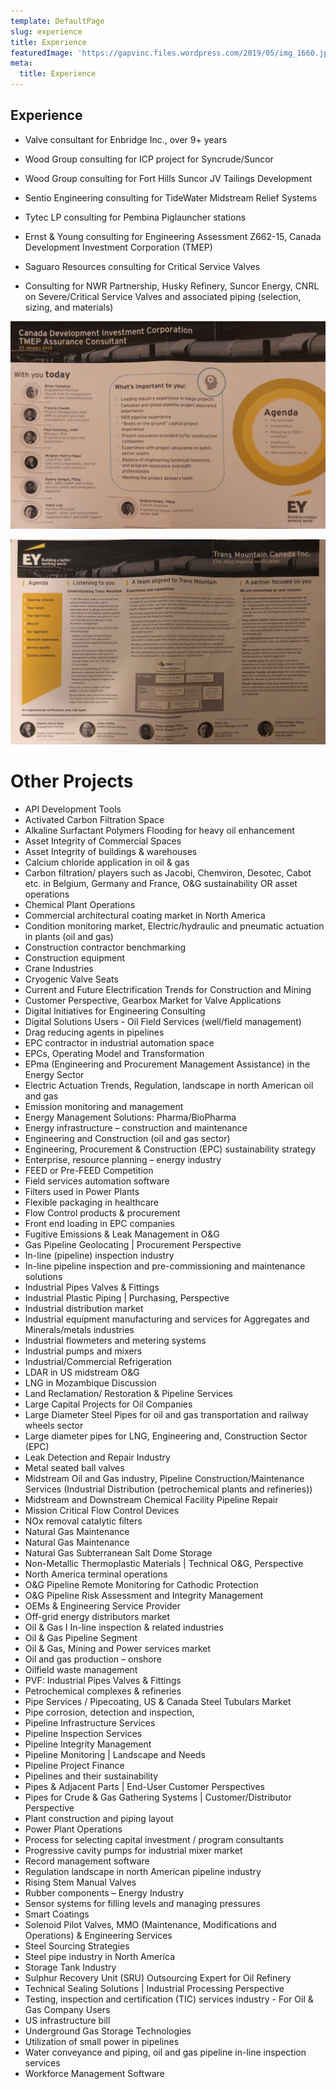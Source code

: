 ```yaml
---
template: DefaultPage
slug: experience
title: Experience
featuredImage: 'https://gapvinc.files.wordpress.com/2019/05/img_1660.jpg?'
meta:
  title: Experience
---
```


## Experience

- Valve consultant for Enbridge Inc., over 9+ years

- Wood Group consulting for ICP project for Syncrude/Suncor

- Wood Group consulting for Fort Hills Suncor JV Tailings Development

- Sentio Engineering consulting for TideWater Midstream Relief Systems

- Tytec LP consulting for Pembina Piglauncher stations

- Ernst & Young consulting for Engineering Assessment Z662-15, Canada Development Investment Corporation (TMEP)

- Saguaro Resources consulting for Critical Service Valves

- Consulting for NWR Partnership, Husky Refinery, Suncor Energy, CNRL on Severe/Critical Service Valves and associated piping (selection, sizing, and materials)

![](../images/EY.png) 



![](../images/EY1.PNG)

# Other Projects

- API Development Tools
- Activated Carbon Filtration Space
- Alkaline Surfactant Polymers Flooding for heavy oil enhancement
- Asset Integrity of Commercial Spaces
- Asset Integrity of buildings & warehouses
- Calcium chloride application in oil & gas
- Carbon filtration/ players such as Jacobi, Chemviron, Desotec, Cabot etc. in Belgium, Germany and France, O&G sustainability OR asset operations
- Chemical Plant Operations
- Commercial architectural coating market in North America
- Condition monitoring market, Electric/hydraulic and pneumatic actuation in plants (oil and gas)
- Construction contractor benchmarking
- Construction equipment
- Crane Industries
- Cryogenic Valve Seats
- Current and Future Electrification Trends for Construction and Mining
- Customer Perspective, Gearbox Market for Valve Applications
- Digital Initiatives for Engineering Consulting
- Digital Solutions Users - Oil Field Services (well/field management)
- Drag reducing agents in pipelines
- EPC contractor in industrial automation space
- EPCs, Operating Model and Transformation
- EPma (Engineering and Procurement Management Assistance) in the Energy Sector
- Electric Actuation Trends, Regulation, landscape in north American oil and gas
- Emission monitoring and management
- Energy Management Solutions: Pharma/BioPharma
- Energy infrastructure – construction and maintenance
- Engineering and Construction (oil and gas sector)
- Engineering, Procurement & Construction (EPC) sustainability strategy
- Enterprise, resource planning – energy industry
- FEED or Pre-FEED Competition
- Field services automation software
- Filters used in Power Plants
- Flexible packaging in healthcare
- Flow Control products & procurement
- Front end loading in EPC companies
- Fugitive Emissions & Leak Management in O&G
- Gas Pipeline Geolocating | Procurement Perspective
- In-line (pipeline) inspection industry
- In-line pipeline inspection and pre-commissioning and maintenance solutions
- Industrial Pipes Valves & Fittings
- Industrial Plastic Piping | Purchasing, Perspective
- Industrial distribution market
- Industrial equipment manufacturing and services for Aggregates and Minerals/metals industries
- Industrial flowmeters and metering systems
- Industrial pumps and mixers
- Industrial/Commercial Refrigeration
- LDAR in US midstream O&G
- LNG in Mozambique Discussion
- Land Reclamation/ Restoration & Pipeline Services
- Large Capital Projects for Oil Companies
- Large Diameter Steel Pipes for oil and gas transportation and railway wheels sector
- Large diameter pipes for LNG, Engineering and, Construction Sector (EPC)
- Leak Detection and Repair Industry
- Metal seated ball valves
- Midstream Oil and Gas industry, Pipeline Construction/Maintenance Services (Industrial Distribution (petrochemical plants and refineries))
- Midstream and Downstream Chemical Facility Pipeline Repair
- Mission Critical Flow Control Devices
- NOx removal catalytic filters
- Natural Gas Maintenance
- Natural Gas Maintenance
- Natural Gas Subterranean Salt Dome Storage
- Non-Metallic Thermoplastic Materials | Technical O&G, Perspective
- North America terminal operations
- O&G Pipeline Remote Monitoring for Cathodic Protection
- O&G Pipeline Risk Assessment and Integrity Management
- OEMs & Engineering Service Provider
- Off-grid energy distributors market
- Oil & Gas I In-line inspection & related industries
- Oil & Gas Pipeline Segment
- Oil & Gas, Mining and Power services market
- Oil and gas production – onshore
- Oilfield waste management
- PVF: Industrial Pipes Valves & Fittings
- Petrochemical complexes & refineries
- Pipe Services / Pipecoating, US & Canada Steel Tubulars Market
- Pipe corrosion, detection and inspection,
- Pipeline Infrastructure Services
- Pipeline Inspection Services
- Pipeline Integrity Management
- Pipeline Monitoring | Landscape and Needs
- Pipeline Project Finance
- Pipelines and their sustainability
- Pipes & Adjacent Parts | End-User Customer Perspectives
- Pipes for Crude & Gas Gathering Systems | Customer/Distributor Perspective
- Plant construction and piping layout
- Power Plant Operations
- Process for selecting capital investment / program consultants
- Progressive cavity pumps for industrial mixer market
- Record management software
- Regulation landscape in north American pipeline industry
- Rising Stem Manual Valves
- Rubber components – Energy Industry
- Sensor systems for filling levels and managing pressures
- Smart Coatings
- Solenoid Pilot Valves, MMO (Maintenance, Modifications and Operations) & Engineering Services
- Steel Sourcing Strategies
- Steel pipe industry in North America
- Storage Tank Industry
- Sulphur Recovery Unit (SRU) Outsourcing Expert for Oil Refinery
- Technical Sealing Solutions | Industrial Processing Perspective
- Testing, inspection and certification (TIC) services industry - For Oil & Gas Company Users
- US infrastructure bill
- Underground Gas Storage Technologies
- Utilization of small power in pipelines
- Water conveyance and piping, oil and gas pipeline in-line inspection services
- Workforce Management Software


